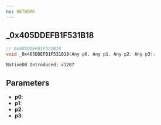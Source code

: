 ```yaml
---
ns: NETWORK
---
```

## _0x405DDEFB1F531B18

```c
// 0x405DDEFB1F531B18
void _0x405DDEFB1F531B18(Any p0, Any p1, Any p2, Any p3);
```

```
NativeDB Introduced: v1207
```

## Parameters
* **p0**:
* **p1**:
* **p2**:
* **p3**:
